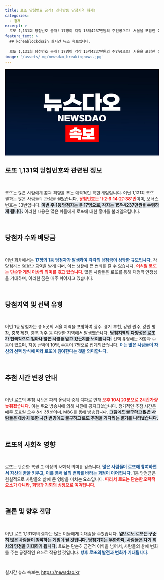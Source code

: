 ```yaml
---
title: 로또 당첨번호 공개! 신대방동 당첨지역 화제!
categories:
  - 경제
excerpt: >
  로또 1,131회 당첨번호 공개! 17명이 각각 15억4237만원의 주인공으로! 서울을 포함한 여러 지역에서 당첨자가 나왔고, 추첨 시간도 변경되었으니 놓치지 마세요!
feature_text: >
  ## koreablockchain 실시간 뉴스 속보입니다.

  로또 1,131회 당첨번호 공개! 17명이 각각 15억4237만원의 주인공으로! 서울을 포함한 여러 지역에서 당첨자가 나왔고, 추첨 시간도 변경되었으니 놓치지 마세요!
image: '/assets/img/newsdao_breakingnews.jpg'
---
```


<p><img src="/assets/img/newsdao_breakingnews.jpg" alt="koreablockchain 속보" /></p>

<h2 data-ke-size="size26">로또 1,131회 당첨번호와 관련된 정보</h2>

<p data-ke-size="size16">&nbsp;</p>

<p>로또는 많은 사람에게 꿈과 희망을 주는 매력적인 복권 게임입니다. 이번 1,131회 로또 결과는 많은 사람들의 관심을 끌었습니다. <b><span style="color: #ee2323;">당첨번호는 '1·2·6·14·27·38'번</span></b>이며, 보너스 번호는 33번입니다. <b><span style="background-color: #21538527;">이번 주 1등 당첨자는 총 17명으로, 각자는 15억4237만원을 수령하게 됩니다.</span></b> 이러한 내용은 많은 이들에게 로또에 대한 흥미를 불러일으킵니다. </p>

<p data-ke-size="size16">&nbsp;</p>

<h2 data-ke-size="size26">당첨자 수와 배당금</h2>

<p data-ke-size="size16">&nbsp;</p>

<p>이번 회차에서는 <b><span style="color: #1a5490;">17명의 1등 당첨자가 발생하여 각각의 당첨금이 상당한 규모입니다.</span></b> 각 당첨자는 엄청난 금액을 받게 되며, 이는 생활에 큰 변화를 줄 수 있습니다. <b><span style="color: #ee2323;">이처럼 로또는 단순한 게임 이상의 의미를 갖고 있습니다.</span></b> 많은 사람들은 로또를 통해 재정적 안정성을 기대하며, 이러한 꿈은 매주 이어지고 있습니다. </p>

<p data-ke-size="size16">&nbsp;</p>

<h2 data-ke-size="size26">당첨지역 및 선택 유형</h2>

<p data-ke-size="size16">&nbsp;</p>

<p>이번 1등 당첨자는 총 5곳의 서울 지역을 포함하여 광주, 경기 부천, 강원 원주, 강원 평창, 충북 제천, 충북 청주 등 다양한 지역에서 발생했습니다. <b><span style="background-color: #21538527;">당첨지역의 다양성은 로또가 전국적으로 얼마나 많은 사랑을 받고 있는지를 보여줍니다.</span></b> 선택 유형에는 자동과 수동이 있으며, 자동 선택이 10명, 수동이 7명으로 집계되었습니다. <b><span style="color: #1a5490;">이는 많은 사람들이 자신의 선택 방식에 따라 로또에 참여한다는 것을 의미합니다.</span></b> </p>

<p data-ke-size="size16">&nbsp;</p>

<h2 data-ke-size="size26">추첨 시간 변경 안내</h2>

<p data-ke-size="size16">&nbsp;</p>

<p>이번 로또의 추첨 시간은 파리 올림픽 중계 여파로 인해 <b><span style="color: #ee2323;">오후 10시 20분으로 2시간가량 늦춰졌습니다.</span></b> 이는 주요 방송사에 의해 사전에 공지되었습니다. 정기적인 추첨 시간은 매주 토요일 오후 8시 35분이며, MBC를 통해 방송됩니다. <b><span style="background-color: #21538527;">그럼에도 불구하고 많은 사람들은 예상치 못한 시간 변경에도 불구하고 로또 추첨을 기다리는 열기를 나타냈습니다.</span></b></p>

<p data-ke-size="size16">&nbsp;</p>

<h2 data-ke-size="size26">로또의 사회적 영향</h2>

<p data-ke-size="size16">&nbsp;</p>

<p>로또는 단순한 복권 그 이상의 사회적 의미를 갖습니다. <b><span style="color: #1a5490;">많은 사람들이 로또에 참여하면서 자신의 꿈을 키우고, 이를 통해 삶의 변화를 바라는 과정이 이어집니다.</span></b> 1등 당첨금은 현실적으로 사람들의 삶에 큰 영향을 미치는 요소입니다. <b><span style="color: #ee2323;">따라서 로또는 단순한 오락적 요소가 아니라, 희망과 기회의 상징으로 여겨집니다.</span></b></p>

<p data-ke-size="size16">&nbsp;</p>

<h2 data-ke-size="size26">결론 및 향후 전망</h2>

<p data-ke-size="size16">&nbsp;</p>

<p>이번 로또 1,131회의 결과는 많은 이들에게 기대감을 주었습니다. <b><span style="background-color: #21538527;">앞으로도 로또는 꾸준히 많은 사람들이 참여하는 게임이 될 것입니다. 당첨기회는 무한하며,  사람들은 차기 회차의 당첨을 기대하게 됩니다.</span></b> 로또는 단순히 금전적 이익을 넘어서, 사람들의 삶에 변화를 주는 긍정적인 요소로 작용할 것입니다. <b><span style="color: #1a5490;">향후 로또의 발전과 변화가 기대됩니다.</span></b></p>

<p data-ke-size="size16">&nbsp;</p>
실시간 뉴스 속보는, <a href="https://newsdao.kr" rel="dofollow">https://newsdao.kr</a>



